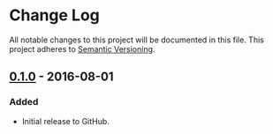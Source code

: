 # Change Log
All notable changes to this project will be documented in this file.
This project adheres to [Semantic Versioning](http://semver.org/).

## [0.1.0] - 2016-08-01
### Added
- Initial release to GitHub.

[0.1.0]: https://github.com/brightnucleus/service-locator/compare/v0.0.0...v0.1.0
